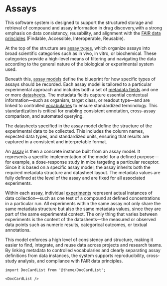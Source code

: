 # Assays

This software system is designed to support the structured storage and retrieval of compound and assay information in drug discovery,with a strong emphasis on data consistency, reusability, and alignment with the [FAIR data principles](https://www.go-fair.org/fair-principles/) (Findable, Accessible, Interoperable, Reusable).

At the top of the structure are [assay types](./setting-up/assay_types.md), which organize assays into broad scientific categories such as in vivo, in vitro, or biochemical. These categories provide a high-level means of filtering and navigating the data according to the general nature of the biological or experimental system used.

Beneath this, [assay models](./setting-up/assay_models.md) define the blueprint for how specific types of assays should be recorded. Each assay model is tailored to a particular experimental approach and includes both a set of [metadata fields](./setting-up/assay_metadata.md) and one or more [datasheets](./setting-up/assay_models.md#data-sheets). The metadata fields capture essential contextual information—such as organism, target class, or readout type—and are linked to controlled [vocabularies](../general/vocabularies/index.md) to ensure standardized terminology. This standardization is critical for enabling consistent annotation, cross-assay comparison, and automated querying.

The datasheets specified in the assay model define the structure of the experimental data to be collected. This includes the column names, expected data types, and standardized units, ensuring that results are captured in a consistent and interpretable format.

An [assay](./setting-up/assays.md) is then a concrete instance built from an assay model. It represents a specific implementation of the model for a defined purpose—for example, a dose-response study in mice targeting a particular receptor. Since it is based on a specific assay model, the assay inherits both the required metadata structure and datasheet layout. The metadata values are fully defined at the level of the assay and are fixed for all associated experiments.

Within each assay, individual [experiments](./running/experiments.md) represent actual instances of data collection—such as one test of a compound at defined concentrations in a particular run. All experiments within the same assay not only share the same metadata structure but also the same metadata values, since they are part of the same experimental context. The only thing that varies between experiments is the content of the datasheets—the measured or observed data points such as numeric results, categorical outcomes, or textual annotations.

This model enforces a high level of consistency and structure, making it easier to find, integrate, and reuse data across projects and research teams. By linking metadata to controlled vocabularies and clearly separating assay definitions from data instances, the system supports reproducibility, cross-study analysis, and compliance with FAIR data principles.

```mdx-code-block
import DocCardList from '@theme/DocCardList';

<DocCardList />
```
